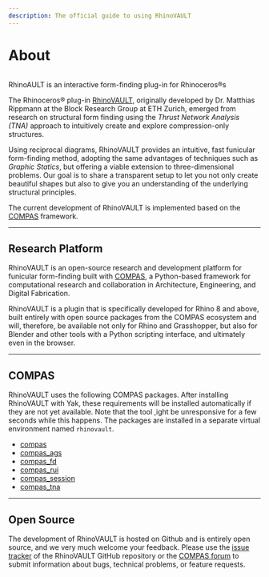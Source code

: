 ```yaml
---
description: The official guide to using RhinoVAULT
---
```


# About

<figure><img src=".gitbook/assets/RV_splash.jpg" alt=""><figcaption></figcaption></figure>

RhinoAULT is an interactive form-finding plug-in for Rhinoceros®s



The Rhinoceros® plug-in [RhinoVAULT](https://www.food4rhino.com/en/app/rhinovault), originally developed by Dr. Matthias Rippmann at the Block Research Group at ETH Zurich, emerged from research on structural form finding using the _Thrust Network Analysis (TNA)_ approach to intuitively create and explore compression-only structures.

Using reciprocal diagrams, RhinoVAULT provides an intuitive, fast funicular form-finding method, adopting the same advantages of techniques such as _Graphic Statics_, but offering a viable extension to three-dimensional problems. Our goal is to share a transparent setup to let you not only create beautiful shapes but also to give you an understanding of the underlying structural principles.

The current development of RhinoVAULT is implemented based on the [COMPAS](https://compas-dev.github.io/) framework.

***

## Research Platform <a href="#research-platform" id="research-platform"></a>

‌RhinoVAULT is an open-source research and development platform for funicular form-finding built with [COMPAS](https://compas-dev.github.io/), a Python-based framework for computational research and collaboration in Architecture, Engineering, and Digital Fabrication.

RhinoVAULT is a plugin that is specifically developed for Rhino 8 and above, built entirely with open source packages from the COMPAS ecosystem and will, therefore, be available not only for Rhino and Grasshopper, but also for Blender and other tools with a Python scripting interface, and ultimately even in the browser.

***

## COMPAS

RhinoVAULT uses the following COMPAS packages. After installing RhinoVAULT with Yak, these requirements will be installed automatically if they are not yet available. Note that the tool ,ight be unresponsive for a few seconds while this happens. The packages are installed in a separate virtual environment named `rhinovault`.

* [compas](https://github.com/compas-dev/compas)
* [compas\_ags](https://github.com/blockresearchgroup/compas\_fd)
* [compas\_fd](https://github.com/blockresearchgroup/compas\_fd)
* [compas\_rui](https://github.com/blockresearchgroup/compas\_rui)
* [compas\_session](https://github.com/blockresearchgroup/compas\_session)
* [compas\_tna](https://github.com/blockresearchgroup/compas\_dr)

***

## Open Source

The development of RhinoVAULT is hosted on Github and is entirely open source, and we very much welcome your feedback. Please use the [issue tracker](https://github.com/BlockResearchGroup/compas-RV/issues) of the RhinoVAULT GitHub repository or the [COMPAS forum](https://forum.compas-framework.org/) to submit information about bugs, technical problems, or feature requests.

